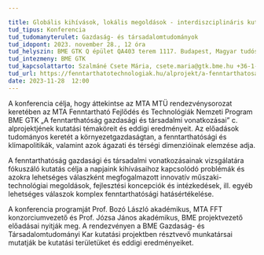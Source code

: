 ```yaml
---

title: Globális kihívások, lokális megoldások - interdiszciplináris kutatások a fenntarthatóság jegyében” MTA Fenntartható Fejlődés és Technológiák Nemzeti Program, BME GTK alprojekt
tud_tipus: Konferencia
tud_tudomanyterulet: Gazdaság- és társadalomtudományok
tud_idopont: 2023. november 28., 12 óra
tud_helyszin: BME GTK Q épület QA403 terem 1117. Budapest, Magyar tudósok krt. 2.
tud_intezmeny: BME GTK
tud_kapcsolattarto: Szalmáné Csete Mária, csete.maria@gtk.bme.hu +36-1-463-2018
tud_url: https://fenntarthatotechnologiak.hu/alprojekt/a-fenntarthatosag-gazdasagi-es-tarsadalmi-vonatkozasai/
date: 2023-11-28  12:00
---
```

A konferencia célja, hogy áttekintse az MTA MTÜ rendezvénysorozat keretében az MTA Fenntartható Fejlődés és Technológiák Nemzeti Program BME GTK „A fenntarthatóság gazdasági és társadalmi vonatkozásai” c. alprojektjének kutatási témaköreit és eddigi eredményeit. Az előadások tudományos keretét a környezetgazdaságtan, a fenntarthatósági és klímapolitikák, valamint azok ágazati és térségi dimenzióinak elemzése adja. 

A fenntarthatóság gazdasági és társadalmi vonatkozásainak vizsgálatára fókuszáló kutatás célja a napjaink kihívásaihoz kapcsolódó problémák és azokra lehetséges válaszként megfogalmazott innovatív műszaki-technológiai megoldások, fejlesztési koncepciók és intézkedések, ill. egyéb lehetséges válaszok komplex fenntarthatósági hatásértékelése. 

A konferencia programját Prof. Bozó László akadémikus,  MTA FFT konzorciumvezető és Prof. Józsa János akadémikus, BME projektvezető előadásai nyitják meg. A rendezvényen a BME Gazdaság- és Társadalomtudományi Kar kutatási projektben résztvevő munkatársai mutatják be kutatási területüket és eddigi eredményeiket.
